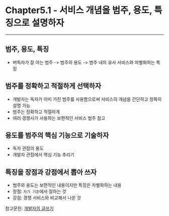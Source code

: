 # Chapter5.1 - 서비스 개념을 범주, 용도, 특징으로 설명하자
---

## 범주, 용도, 특징
- 버독자가 잘 아는 범주 -> 범주의 용도 -> 범주 내의 유사 서비스와 차별화하는 특징

## 범주를 정확하고 적절하게 선택하자
- 개발자는 독자가 이미 가진 범주를 사용함으로써 서비스의 개념을 간단하고 정확히 설명 가능
- 범주는 정확하고 적절하게
- 여러 경쟁사가 사용하는 보편적인 서비스 범주 참고

## 용도를 범주의 핵심 기능으로 기술하자
- 독자 관점의 용도
- 개발자 관점에서 핵심 기능 추리기

## 특징을 장점과 강점에서 뽑아 쓰자
- 범주와 용도는 보편적인 내용이지만 특징은 차별화하는 내용
- 장점: `자기 기준`에서 잘하는 것
- 강점: 경쟁 서비스와 비교해서 나온 것

참고문헌: [개발자의 글쓰기](http://www.kyobobook.co.kr/product/detailViewKor.laf?ejkGb=KOR&mallGb=KOR&barcode=9791158391744&orderClick=LAG&Kc=#N)